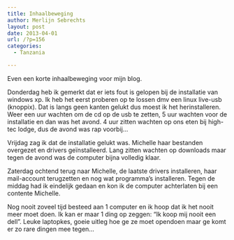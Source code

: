 ```yaml
---
title: Inhaalbeweging
author: Merlijn Sebrechts
layout: post
date: 2013-04-01
url: /?p=156
categories:
  - Tanzania

---
```

Even een korte inhaalbeweging voor mijn blog.

Donderdag heb ik gemerkt dat er iets fout is gelopen bij de installatie van windows xp. Ik heb het eerst proberen op te lossen dmv een linux live-usb (knoppix). Dat is langs geen kanten gelukt dus moest ik het herinstalleren. Weer een uur wachten om de cd op de usb te zetten, 5 uur wachten voor de installatie en dan was het avond. 4 uur zitten wachten op ons eten bij high-tec lodge, dus de avond was rap voorbij&#8230;

Vrijdag zag ik dat de installatie gelukt was. Michelle haar bestanden overgezet en drivers geïnstalleerd. Lang zitten wachten op downloads maar tegen de avond was de computer bijna volledig klaar.

Zaterdag ochtend terug naar Michelle, de laatste drivers installeren, haar mail-account terugzetten en nog wat programma&#8217;s installeren. Tegen de middag had ik eindelijk gedaan en kon ik de computer achterlaten bij een contente Michelle.

Nog nooit zoveel tijd besteed aan 1 computer en ik hoop dat ik het nooit meer moet doen. Ik kan er maar 1 ding op zeggen: &#8220;Ik koop mij nooit een dell&#8221;. Leuke laptopkes, goeie uitleg hoe ge ze moet opendoen maar ge komt er zo rare dingen mee tegen&#8230;